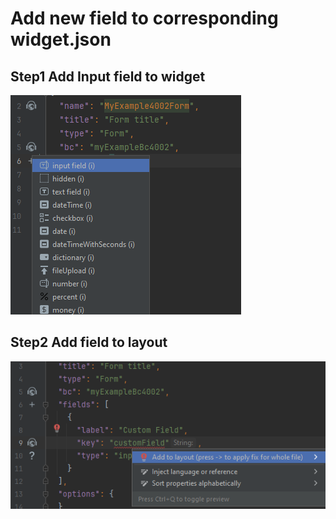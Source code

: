 # Add new field to corresponding **widget.json**
## **Step1** Add **Input**  field to widget

![stp1.png](../postgres/stp1.png)

## **Step2**  Add field to layout

![stp3.png](../postgres/stp3.png)
 